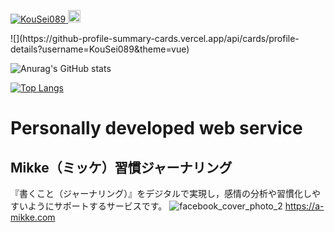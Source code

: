 <p align="left"> 
  <a href="https://github.com/KouSei089/KouSei089/">
    <img src="https://komarev.com/ghpvc/?username=KouSei089" alt="KouSei089" />
  </a>
  <a href="http://twitter.com/izuha0">
    <img height="20" src="https://img.shields.io/twitter/follow/izuha0?label=Twitter&logo=twitter&style=flat" />
  </a>
</p>
![](https://github-profile-summary-cards.vercel.app/api/cards/profile-details?username=KouSei089&theme=vue)

![Anurag's GitHub stats](https://github-readme-stats.vercel.app/api?username=KouSei089&show_icons=true&theme=vue)

[![Top Langs](https://github-readme-stats.vercel.app/api/top-langs/?username=KouSei089&show_icons=true&theme=vue)](https://github.com/anuraghazra/github-readme-stats)

# Personally developed web service
## Mikke（ミッケ）習慣ジャーナリング
『書くこと（ジャーナリング）』をデジタルで実現し，感情の分析や習慣化しやすいようにサポートするサービスです。
![facebook_cover_photo_2](https://user-images.githubusercontent.com/77420123/156925044-28afc804-387d-4ef0-8580-2ecc1db46d05.png)
https://a-mikke.com
<!--
**KouSei089/KouSei089** is a ✨ _special_ ✨ repository because its `README.md` (this file) appears on your GitHub profile.

Here are some ideas to get you started:

- 🔭 I’m currently working on ...
- 🌱 I’m currently learning ...
- 👯 I’m looking to collaborate on ...
- 🤔 I’m looking for help with ...
- 💬 Ask me about ...
- 📫 How to reach me: ...
- 😄 Pronouns: ...
- ⚡ Fun fact: ...
-->
